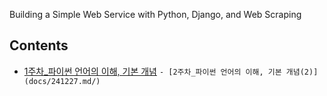 Building a Simple Web Service with Python, Django, and Web Scraping

## Contents
- [1주차_파이썬 언어의 이해, 기본 개념](docs/241220.md/)
`- [2주차_파이썬 언어의 이해, 기본 개념(2)](docs/241227.md/)`
